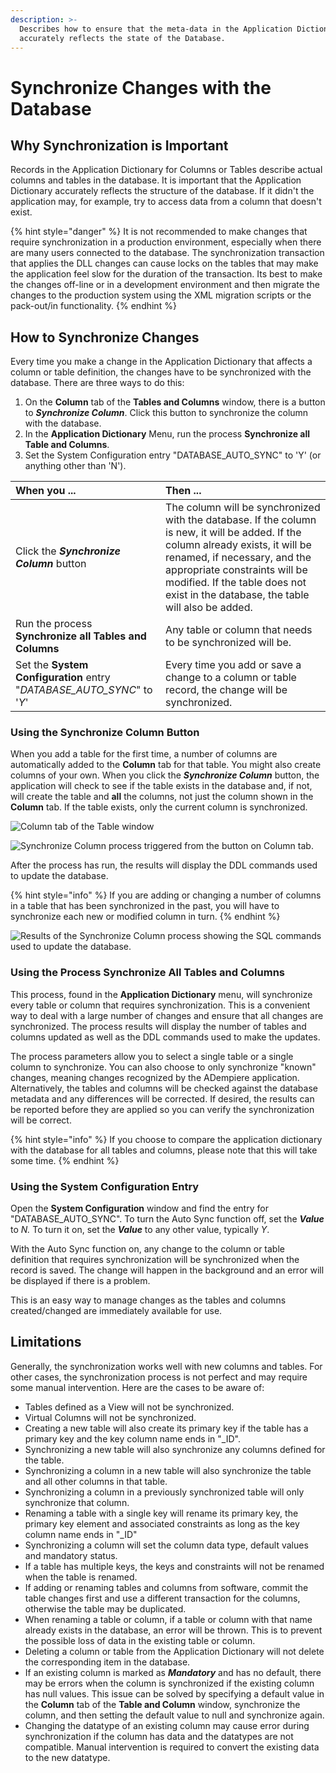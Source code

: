 ```yaml
---
description: >-
  Describes how to ensure that the meta-data in the Application Dictionary
  accurately reflects the state of the Database.
---
```


# Synchronize Changes with the Database

## Why Synchronization is Important

Records in the Application Dictionary for Columns or Tables describe actual columns and tables in the database. It is important that the Application Dictionary accurately reflects the structure of the database. If it didn't the application may, for example, try to access data from a column that doesn't exist.

{% hint style="danger" %}
It is not recommended to make changes that require synchronization in a production environment, especially when there are many users connected to the database. The synchronization transaction that applies the DLL changes can cause locks on the tables that may make the application feel slow for the duration of the transaction. Its best to make the changes off-line or in a development environment and then migrate the changes to the production system using the XML migration scripts or the pack-out/in functionality.
{% endhint %}

## How to Synchronize Changes

Every time you make a change in the Application Dictionary that affects a column or table definition, the changes have to be synchronized with the database. There are three ways to do this:

1. On the **Column** tab of the **Tables and Columns** window, there is a button to _**Synchronize Column**_. Click this button to synchronize the column with the database.
2. In the **Application Dictionary**  Menu, run the process **Synchronize all Table and Columns**.
3. Set the System Configuration entry "DATABASE\_AUTO\_SYNC" to 'Y' \(or anything other than 'N'\).

| When you ... | Then ... |
| :--- | :--- |
| Click the _**Synchronize Column**_ button | The column will be synchronized with the database.  If the column is new, it will be added.  If the column already exists, it will be renamed, if necessary, and the appropriate constraints will be modified.  If the table does not exist in the database, the table will also be added. |
| Run the process **Synchronize all Tables and Columns** | Any table or column that needs to be synchronized will be. |
| Set the **System Configuration** entry "_DATABASE\_AUTO\_SYNC_" to '_Y_' | Every time you add or save a change to a column or table record, the change will be synchronized. |

### Using the Synchronize Column Button

When you add a table for the first time, a number of columns are automatically added to the **Column** tab for that table. You might also create columns of your own. When you click the _**Synchronize Column**_ button, the application will check to see if the table exists in the database and, if not, will create the table and **all** the columns, not just the column shown in the **Column** tab. If the table exists, only the current column is synchronized.

![Column tab of the Table window](../../.gitbook/assets/webui_sync_synccolbutton.png)

![Synchronize Column process triggered from the button on Column tab.](../../.gitbook/assets/webui_sync_synccolprocess.png)

After the process has run, the results will display the DDL commands used to update the database.

{% hint style="info" %}
If you are adding or changing a number of columns in a table that has been synchronized in the past, you will have to synchronize each new or modified column in turn.
{% endhint %}

![Results of the Synchronize Column process showing the SQL commands used to update the database.](../../.gitbook/assets/webui_sync_synccolprocessresult.png)

### Using the Process Synchronize All Tables and Columns

This process, found in the **Application Dictionary** menu, will synchronize every table or column that requires synchronization. This is a convenient way to deal with a large number of changes and ensure that all changes are synchronized. The process results will display the number of tables and columns updated as well as the DDL commands used to make the updates.

The process parameters allow you to select a single table or a single column to synchronize. You can also choose to only synchronize "known" changes, meaning changes recognized by the ADempiere application. Alternatively, the tables and columns will be checked against the database metadata and any differences will be corrected. If desired, the results can be reported before they are applied so you can verify the synchronization will be correct.

{% hint style="info" %}
If you choose to compare the application dictionary with the database for all tables and columns, please note that this will take some time.
{% endhint %}

### Using the System Configuration Entry

Open the **System Configuration** window and find the entry for "DATABASE\_AUTO\_SYNC". To turn the Auto Sync function off, set the _**Value**_ to _N._ To turn it on, set the _**Value**_ to any other value, typically _Y_.

With the Auto Sync function on, any change to the column or table definition that requires synchronization will be synchronized when the record is saved. The change will happen in the background and an error will be displayed if there is a problem.

This is an easy way to manage changes as the tables and columns created/changed are immediately available for use.

## Limitations

Generally, the synchronization works well with new columns and tables. For other cases, the synchronization process is not perfect and may require some manual intervention. Here are the cases to be aware of:

* Tables defined as a View will not be synchronized.
* Virtual Columns will not be synchronized.
* Creating a new table will also create its primary key if the table has a primary key and the key column name ends in "\_ID".
* Synchronizing a new table will also  synchronize any columns defined for the table.
* Synchronizing a column in a new table will also synchronize the table and all other columns in that table.
* Synchronizing a column in a previously synchronized table will only synchronize that column.
* Renaming a table with a single key will rename its primary key, the primary key element and associated constraints as long as the key column name ends in "\_ID"
* Synchronizing a column will set the column data type, default values and mandatory status.
* If a table has multiple keys, the keys and constraints will not be renamed when the table is renamed.
* If adding or renaming tables and columns from software,  commit the table changes first and use a different transaction for the columns, otherwise the table may be duplicated.
* When renaming a table or column, if a table or column with that name already exists in the database, an error will be thrown.  This is to prevent the possible loss of data in the existing table or column.
* Deleting a column or table from the Application Dictionary will not delete the corresponding item in the database.
* If an existing column is marked as _**Mandatory**_ and has no default, there may be errors when the column is synchronized if the existing column has null values.  This issue can be solved by specifying a default value in the **Column** tab of the **Table and Column**  window, synchronize the column, and then setting the default value to null and synchronize again.
* Changing the datatype of an existing column may cause error during synchronization if the column has data and the datatypes are not compatible. Manual intervention is required to convert the existing data to the new datatype.

